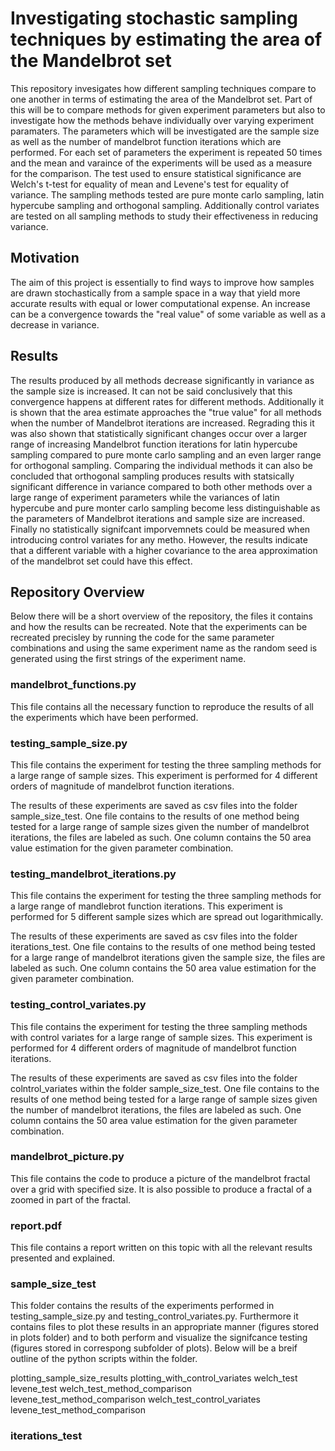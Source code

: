 # Investigating stochastic sampling techniques by estimating the area of the Mandelbrot set

This repository invesigates how different sampling techniques compare to one another in terms of estimating the area of the Mandelbrot set. Part of this will be to compare methods for given experiment parameters but also to investigate how the methods behave individually over varying experiment paramaters. The parameters which will be investigated are the sample size as well as the number of mandelbrot function iterations which are performed. For each set of parameters the experiment is repeated 50 times and the mean and varaince of the experiments will be used as a measure for the comparison. The test used to ensure statistical significance are Welch's t-test for equality of mean and Levene's test for equality of variance. The sampling methods tested are pure monte carlo sampling, latin hypercube sampling and orthogonal sampling. Additionally control variates are tested on all sampling methods to study their effectiveness in reducing variance.

## Motivation

The aim of this project is essentially to find ways to improve how samples are drawn stochastically from a sample space in a way that yield more accurate results with equal or lower computational expense. An increase can be a convergence towards the "real value" of some variable as well as a decrease in variance.

## Results

The results produced by all methods decrease significantly in variance as the sample size is increased. It can not be said conclusively that this convergence happens at different rates for different methods. Additionally it is shown that the area estimate approaches the "true value" for all methods when the number of Mandelbrot iterations are increased. Regrading this it was also shown that statistically significant changes occur over a larger range of increasing Mandelbrot function iterations for latin hypercube sampling compared to pure monte carlo sampling and an even larger range for orthogonal sampling. Comparing the individual methods it can also be concluded that orthogonal sampling produces results with statsically significant difference in variance compared to both other methods over a large range of experiment parameters while the variances of latin hypercube and pure monter carlo sampling become less distinguishable as the parameters of Mandelbrot iterations and sample size are increased. Finally no statistically signifcant imporvemnets could be measured when introducing control variates for any metho. However, the results indicate that a different variable with a higher covariance to the area approximation of the mandelbrot set could have this effect.

## Repository Overview
Below there will be a short overview of the repository, the files it contains and how the results can be recreated. Note that the experiments can be recreated precisley by running the code for the same parameter combinations and using the same experiment name as the random seed is generated using the first strings of the experiment name. 

### mandelbrot_functions.py
This file contains all the necessary function to reproduce the results of all the experiments which have been performed. 

### testing_sample_size.py
This file contains the experiment for testing the three sampling methods for a large range of sample sizes. This experiment is performed for 4 different orders of magnitude of mandelbrot function iterations.

The results of these experiments are saved as csv files into the folder sample_size_test. One file contains to the results of one method being tested for a large range of sample sizes given the number of mandelbrot iterations, the files are labeled as such. One column contains the 50 area value estimation for the given parameter combination.

### testing_mandelbrot_iterations.py
This file contains the experiment for testing the three sampling methods for a large range of mandlebrot function iterations. This experiment is performed for 5 different sample sizes which are spread out logarithmically.

The results of these experiments are saved as csv files into the folder iterations_test. One file contains to the results of one method being tested for a large range of mandelbrot iterations given the sample size, the files are labeled as such. One column contains the 50 area value estimation for the given parameter combination.

### testing_control_variates.py
This file contains the experiment for testing the three sampling methods with control variates for a large range of sample sizes. This experiment is performed for 4 different orders of magnitude of mandelbrot function iterations.

The results of these experiments are saved as csv files into the folder colntrol_variates within the folder sample_size_test. One file contains to the results of one method being tested for a large range of sample sizes given the number of mandelbrot iterations, the files are labeled as such. One column contains the 50 area value estimation for the given parameter combination.

### mandelbrot_picture.py
This file contains the code to produce a picture of the mandelbrot fractal over a grid with specified size. It is also possible to produce a fractal of a zoomed in part of the fractal.

### report.pdf
This file contains a report written on this topic with all the relevant results presented and explained.

### sample_size_test
This folder contains the results of the experiments performed in testing_sample_size.py and testing_control_variates.py. Furthermore it contains files to plot these results in an appropriate manner (figures stored in plots folder) and to both perform and visualize the signifcance testing (figures stored in correspong subfolder of plots). Below will be a breif outline of the python scripts within the folder.

plotting_sample_size_results
plotting_with_control_variates
welch_test
levene_test
welch_test_method_comparison
levene_test_method_comparison
welch_test_control_variates
levene_test_method_comparison

### iterations_test
